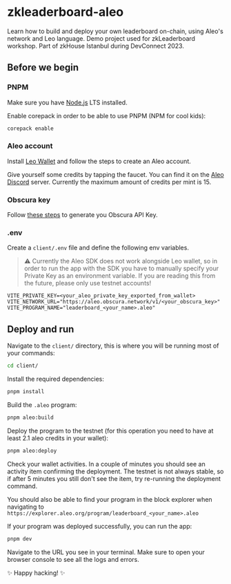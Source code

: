 # zkleaderboard-aleo

Learn how to build and deploy your own leaderboard on-chain, using Aleo's network and Leo language. Demo project used for zkLeaderboard workshop. Part of zkHouse Istanbul during DevConnect 2023.

## Before we begin

### PNPM

Make sure you have [Node.js](https://nodejs.org/en) LTS installed.

Enable corepack in order to be able to use PNPM (NPM for cool kids):

```sh
corepack enable
```

### Aleo account

Install [Leo Wallet](https://www.leo.app/) and follow the steps to create an Aleo account.

Give yourself some credits by tapping the faucet. You can find it on the [Aleo Discord](https://discord.com/invite/aleohq) server. Currently the maximum amount of credits per mint is 15.

### Obscura key

Follow [these steps](https://docs.obscura.network/Obscura-Api-Key/00_api-key/) to generate you Obscura API Key.

### .env

Create a `client/.env` file and define the following env variables.

> ⚠️ Currently the Aleo SDK does not work alongside Leo wallet, so in order to run the app with the SDK you have to manually specify your Private Key as an environment variable. If you are reading this from the future, please only use testnet accounts!

```env
VITE_PRIVATE_KEY=<your_aleo_private_key_exported_from_wallet>
VITE_NETWORK_URL="https://aleo.obscura.network/v1/<your_obscura_key>"
VITE_PROGRAM_NAME="leaderboard_<your_name>.aleo"
```

## Deploy and run

Navigate to the `client/` directory, this is where you will be running most of your commands:

```sh
cd client/
```

Install the required dependencies:

```sh
pnpm install
```

Build the `.aleo` program:

```sh
pnpm aleo:build
```

Deploy the program to the testnet (for this operation you need to have at least 2.1 aleo credits in your wallet):

```sh
pnpm aleo:deploy
```

Check your wallet activities. In a couple of minutes you should see an activity item confirming the deployment. The testnet is not always stable, so if after 5 minutes you still don't see the item, try re-running the deployment command.

You should also be able to find your program in the block explorer when navigating to `https://explorer.aleo.org/program/leaderboard_<your_name>.aleo`

If your program was deployed successfully, you can run the app:

```sh
pnpm dev
```

Navigate to the URL you see in your terminal. Make sure to open your browser console to see all the logs and errors.

✨ Happy hacking! ✨
